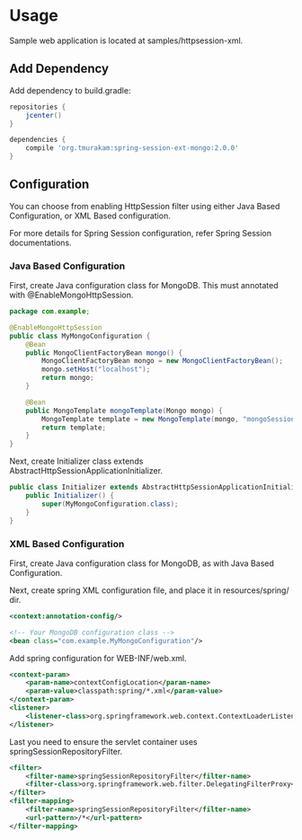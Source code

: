 Usage
=====

Sample web application is located at samples/httpsession-xml.

Add Dependency
--------------

Add dependency to build.gradle:

```groovy
repositories {
    jcenter()
}

dependencies {
    compile 'org.tmurakam:spring-session-ext-mongo:2.0.0'
}
```

Configuration
-------------

You can choose from enabling HttpSession filter using either Java Based Configuration,
or XML Based configuration.

For more details for Spring Session configuration, refer Spring Session documentations. 

### Java Based Configuration

First, create Java configuration class for MongoDB.
This must annotated with @EnableMongoHttpSession.

```java
package com.example;

@EnableMongoHttpSession
public class MyMongoConfiguration {
    @Bean
    public MongoClientFactoryBean mongo() {
        MongoClientFactoryBean mongo = new MongoClientFactoryBean();
        mongo.setHost("localhost");
        return mongo;
    }

    @Bean
    public MongoTemplate mongoTemplate(Mongo mongo) {
        MongoTemplate template = new MongoTemplate(mongo, "mongoSession");
        return template;
    }
}
```

Next, create Initializer class extends AbstractHttpSessionApplicationInitializer.

```java
public class Initializer extends AbstractHttpSessionApplicationInitializer {
    public Initializer() {
        super(MyMongoConfiguration.class);
    }
}
```


### XML Based Configuration

First, create Java configuration class for MongoDB, as with Java Based Configuration.

Next, create spring XML configuration file, and place it in resources/spring/ dir.

```xml
<context:annotation-config/>

<!-- Your MongoDB configuration class -->
<bean class="com.example.MyMongoConfiguration"/>
```

Add spring configuration for WEB-INF/web.xml.

```xml
<context-param>
    <param-name>contextConfigLocation</param-name>
    <param-value>classpath:spring/*.xml</param-value>
</context-param>
<listener>
    <listener-class>org.springframework.web.context.ContextLoaderListener</listener-class>
</listener>    
```

Last you need to ensure the servlet container uses springSessionRepositoryFilter.

```xml
<filter>
    <filter-name>springSessionRepositoryFilter</filter-name>
    <filter-class>org.springframework.web.filter.DelegatingFilterProxy</filter-class>
</filter>
<filter-mapping>
    <filter-name>springSessionRepositoryFilter</filter-name>
    <url-pattern>/*</url-pattern>
</filter-mapping>
```


                      

 
